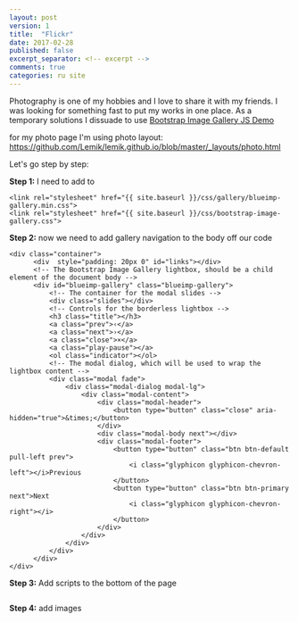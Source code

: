 ```yaml
---
layout: post
version: 1
title:  "Flickr"
date: 2017-02-28
published: false
excerpt_separator: <!-- excerpt -->
comments: true
categories: ru site
---
```


Photography is one of my hobbies and I love to share it with my friends. I was looking for something fast to put my works in one place. As a temporary solutions I dissuade to use [Bootstrap Image Gallery JS Demo](https://github.com/blueimp/Bootstrap-Image-Gallery)
<!-- excerpt -->

for my photo page I'm using photo layout:
https://github.com/Lemik/lemik.github.io/blob/master/_layouts/photo.html

Let's go step by step:

 **Step 1:**
I need to add to <head>

~~~~
<link rel="stylesheet" href="{{ site.baseurl }}/css/gallery/blueimp-gallery.min.css">
<link rel="stylesheet" href="{{ site.baseurl }}/css/bootstrap-image-gallery.css">
~~~~

**Step 2:**
now we need to add gallery navigation to the body off our code

~~~~
<div class="container">
      <div  style="padding: 20px 0" id="links"></div>
      <!-- The Bootstrap Image Gallery lightbox, should be a child element of the document body -->
      <div id="blueimp-gallery" class="blueimp-gallery">
          <!-- The container for the modal slides -->
          <div class="slides"></div>
          <!-- Controls for the borderless lightbox -->
          <h3 class="title"></h3>
          <a class="prev">‹</a>
          <a class="next">›</a>
          <a class="close">×</a>
          <a class="play-pause"></a>
          <ol class="indicator"></ol>
          <!-- The modal dialog, which will be used to wrap the lightbox content -->
          <div class="modal fade">
              <div class="modal-dialog modal-lg">
                  <div class="modal-content">
                      <div class="modal-header">
                          <button type="button" class="close" aria-hidden="true">&times;</button>
                      </div>
                      <div class="modal-body next"></div>
                      <div class="modal-footer">
                          <button type="button" class="btn btn-default pull-left prev">
                              <i class="glyphicon glyphicon-chevron-left"></i>Previous
                          </button>
                          <button type="button" class="btn btn-primary next">Next
                              <i class="glyphicon glyphicon-chevron-right"></i>
                          </button>
                      </div>
                  </div>
              </div>
          </div>
      </div>
</div>
~~~~

**Step 3:**
Add scripts to the bottom of the page

~~~~

~~~~

**Step 4:**
add images 

~~~~

~~~~
